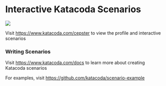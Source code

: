 # Interactive Katacoda Scenarios

[![](http://shields.katacoda.com/katacoda/cepster/count.svg)](https://www.katacoda.com/cepster "Get your profile on Katacoda.com")

Visit https://www.katacoda.com/cepster to view the profile and interactive scenarios

### Writing Scenarios
Visit https://www.katacoda.com/docs to learn more about creating Katacoda scenarios

For examples, visit https://github.com/katacoda/scenario-example
